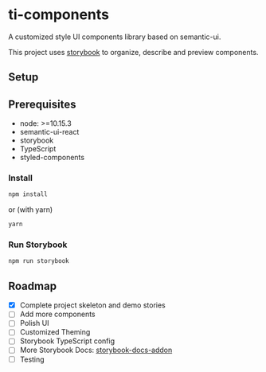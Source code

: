 # ti-components

A customized style UI components library based on semantic-ui.

This project uses [storybook](https://github.com/storybookjs/storybook) to organize, describe and preview components.

## Setup

## Prerequisites

- node: >=10.15.3
- semantic-ui-react
- storybook
- TypeScript
- styled-components

### Install

```bash
npm install
```

or (with yarn)

```bash
yarn
```

### Run Storybook

```bash
npm run storybook
```

## Roadmap

- [x] Complete project skeleton and demo stories
- [ ] Add more components
- [ ] Polish UI
- [ ] Customized Theming
- [ ] Storybook TypeScript config
- [ ] More Storybook Docs: [storybook-docs-addon](https://github.com/storybookjs/storybook/tree/master/addons/docs)
- [ ] Testing
